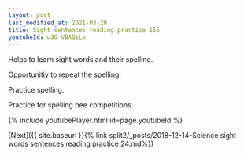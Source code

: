 ```yaml
---
layout: post
last_modified_at: 2021-03-29
title: Sight sentences reading practice 155
youtubeId: w3G-VBAQiLk
---
```

 
 
Helps to learn sight words and their spelling.

Opportunitiy to repeat the spelling. 

Practice spelling. 
 
Practice for spelling bee competitions. 
 
{% include youtubePlayer.html id=page.youtubeId %}
 
 

[Next]({{ site.baseurl }}{% link  split2/_posts/2018-12-14-Science sight words sentences reading practice 24.md%})
 
